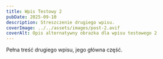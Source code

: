 ```yaml
---
title: Wpis Testowy 2
pubDate: 2025-09-10
description: Streszczenie drugiego wpisu.
coverImage: ../../assets/images/post-2.avif
coverAlt: Opis alternatywny obrazka dla wpisu testowego 2
---
```

Pełna treść drugiego wpisu, jego główna część.
